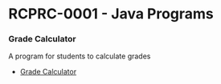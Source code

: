 # RCPRC-0001 - Java Programs

### Grade Calculator
A program for students to calculate grades
- [Grade Calculator](/gradeCalculator/README.md)

